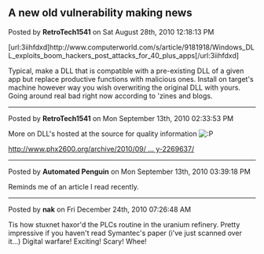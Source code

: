 ## A new old vulnerability making news
Posted by **RetroTech1541** on Sat August 28th, 2010 12:18:13 PM

[url:3iihfdxd]http&#58;//www&#46;computerworld&#46;com/s/article/9181918/Windows_DLL_exploits_boom_hackers_post_attacks_for_40_plus_apps[/url:3iihfdxd]

Typical, make a DLL that is compatible with a pre-existing DLL of a given app but replace productive functions with malicious ones. Install on target's machine however way you wish overwriting the original DLL with yours. Going around real bad right now according to 'zines and blogs.

--------------------------------------------------------------------------------

Posted by **RetroTech1541** on Mon September 13th, 2010 02:33:53 PM

More on DLL's hosted at the source for quality information  <!-- s:P --><img src="{SMILIES_PATH}/icon_razz.gif" alt=":P" title="Razz" /><!-- s:P --> 
<!-- m --><a class="postlink" href="http://www.phx2600.org/archive/2010/09/07/binary-planting-attacks-microsoft-security-advisory-2269637/">http://www.phx2600.org/archive/2010/09/ ... y-2269637/</a><!-- m -->

--------------------------------------------------------------------------------

Posted by **Automated Penguin** on Mon September 13th, 2010 03:39:18 PM

Reminds me of an article I read recently.

--------------------------------------------------------------------------------

Posted by **nak** on Fri December 24th, 2010 07:26:48 AM

Tis how stuxnet haxor'd the PLCs routine in the uranium refinery.
Pretty impressive if you haven't read Symantec's paper (i've just scanned over it...)
Digital warfare! Exciting! Scary! Whee!
